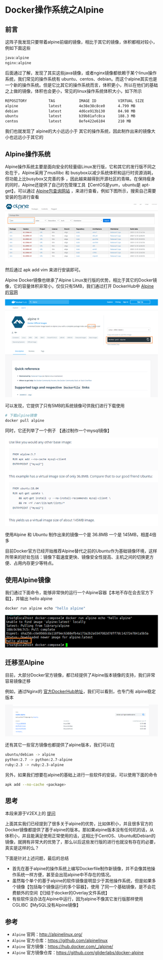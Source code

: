 # Docker操作系统之Alpine

## 前言

这阵子我发现只要带着alpine前缀的镜像，相比于其它的镜像，体积都相对较小，例如下面这些

```bash
java:alpine
nginx:alpine
```

后面通过了解，发现了其实这些java镜像，或者nginx镜像都依赖于某个linux操作系统，我们常见的操作系统有  ubuntu、centos、debian。而这个alpine其实也是一个新的操作系统。但是它比其它的操作系统而言，体积更小，所以在他们的基础之上做的镜像，体积也会更小，常见的linux操作系统体积大小，如下所示

```bash
REPOSITORY          TAG           IMAGE ID          VIRTUAL SIZE
alpine              latest        4e38e38c8ce0      4.799 MB
debian              latest        4d6ce913b130      84.98 MB
ubuntu              latest        b39b81afc8ca      188.3 MB
centos              latest        8efe422e6104      210 MB
```

我们也就发现了 alpine的大小远远小于 其它的操作系统，因此制作出来的镜像大小也远远小于其它的

## Alpine操作系统

Alpine操作系统主要是面向安全的轻量级Linux发行版，它和其它的发行版不同之处在于，Alpine采用了musllibc 和 busybox以减少系统体积和运行时资源消耗，但功能上比busybox又完善的多 ，因此越来越得到开源社区的青睐。在保持瘦身的同时，Alpine还提供了自己的包管理工具【CentOS是yum，ubuntu是 apt-get】，可以通过 [Alpine包查询网站](https://pkgs.alpinelinux.org/packages) ，来进行查看，例如下图所示，搜索自己需要安装的包进行查看


![image-20201206093447554](images/image-20201206093447554.png)

然后通过 apk add vim 来进行安装即可。

Alpine Docker镜像也继承了Alpine Linux发行版的优势，相比于其它的Docker镜像，它的容量体积非常小，仅仅只有5MB，我们通过打开 DockerHub中 [Alpine的官网](https://registry.hub.docker.com/_/alpine)


![image-20201206093922397](images/image-20201206093922397.png)

可以发现，它提供了只有5MB的系统镜像可供我们进行下载使用

```bash
# 下载alpine镜像
docker pull alpine
```

同时，它还列举了一个例子 【通过制作一个mysql镜像】


![image-20201206094302242](images/image-20201206094302242.png)

使用Alpine 和 Ubuntu 制作出来的镜像一个是 36.8MB 一个是 145MB，相差4倍多

目前Docker官方已经开始推荐Alpine替代之前的Ubuntu作为基础镜像环境，这样所带来的好处包括：镜像下载速度更快、镜像安全性提高、主机之间的切换更方便、占用内存更少等特点。

## 使用Alpine镜像

我们通过下面命令，能够非常快的运行一个Alpine容器【本地不存在会去官方下载】，并输出 hello alpine

```bash
docker run alpine echo "hello alpine"
```


![image-20201206094817959](images/image-20201206094817959.png)

## 迁移至Alpine

目前，大部分Docker官方镜像，都已经提供了Alpine版本镜像的支持，我们非常容易镜像迁移

例如，通过Nginx的 [官方DockerHub地址](https://registry.hub.docker.com/_/nginx)，我们可以看到，也专门有 alpine稳定版本


![image-20201206095346672](images/image-20201206095346672.png)

还有其它一些官方镜像也都提供了alpine版本，我们可以在

```bash
ubuntu/debian -> alpine
python:2.7 -> python:2.7-alpine
ruby:2.3 -> ruby:2.3-alpine
```

另外，如果我们想要在alpine的基础上进行一些软件的安装，可以使用下面的命令

```bash
apk add --no-cache <package>
```

## 思考

本段来源于V2EX上的 [提问](https://www.v2ex.com/t/581888)

上面其实我们已经提到了很多关于alpine的优势，比如体积小，并且很多官方的Docker镜像都提供了基于alpine的版本。那如果alpine版本没有任何坑的话，从体积小，并且能满足使用正常使用的话，这相比于CentOS、Ubuntu和Debian的镜像，就拥有非常大的优势了，那么以后这些发行版的进行也就没有存在的必要，真实是这样的么？

下面是针对上述问题，最后的总结

- 首先在基于alpine的操作系统上编写Dockerfile制作新镜像，并不会像其他操作系统一样方便，甚至会出现alpine中不存在的情况。
- 虽然每个单个的基于alpine的软件镜像是明显少于其他操作系统，但是如果多个镜像【包括每个镜像运行的多个容器】，使用 了同一个基础镜像，是不会花费额外的空间【归结于docker的Overlay文件系统】
- 有些软件没办法在Alpine中运行，因为alpine不像其它发行版那样使用CGLIBC【MySQL没有Alpine镜像】

## 参考

- `Alpine` 官网：http://alpinelinux.org/
- `Alpine` 官方仓库：https://github.com/alpinelinux
- `Alpine` 官方镜像：https://hub.docker.com/_/alpine/
- `Alpine` 官方镜像仓库：https://github.com/gliderlabs/docker-alpine

